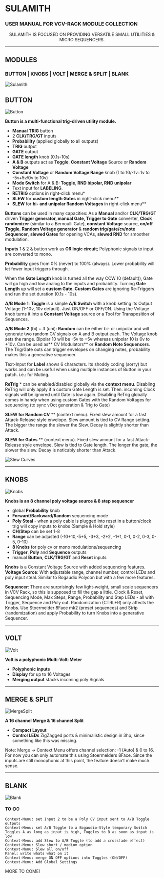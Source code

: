 # SULAMITH
### USER MANUAL FOR VCV-RACK MODULE COLLECTION
<p style="text-align: center;"> SULAMITH IS FOCUSED ON PROVIDING VERSATILE SMALL UTILITIES & MICRO SEQUENCERS.</p>

------------
## MODULES
### BUTTON | KNOBS | VOLT | MERGE & SPLIT | BLANK
![Sulamith](https://github.com/JohannAsbjoernson/Sulamith/blob/main/manual/SulamithOverview.jpg "Sulamith")

## BUTTON
![Button](https://github.com/JohannAsbjoernson/Sulamith/blob/main/manual/001%20Button.jpg "Button")

**Button is a multi-functional trig-driven utility module.**
-  **Manual TRIG** button
- 2 **CLK/TRG/GT** inputs
- **Probability** (applied globally to all outputs)
- **TRIG** output
- **GATE** output
- **GATE length** knob (0.1s-10s)
- **A & B** outputs act as **Toggle**, **Constant Voltage** Source or **Random Voltage**
- **Constant Voltage** or **Random Voltage Range** knob (1 to 10/-1v+1v to -5v+5v/0v to 10v)
- **Mode Switch** for A & B: **Toggle, RND bipolar, RND unipolar**
- Text input for **LABELING**.
- **RETRIG** options in right-click menu*
- **SLEW** for **custom length Gates** in right-click menu**
- **SLEW** for **bi- and unipolar Random Voltages** in right-click menu**

**Buttons** can be used in many capacities:
As a **Manual** and/or **CLK/TRG/GT** driven **Trigger generator, manual Gate, Trigger to Gate** converter, **Clock randomizer** (similar to a Bernoulli Gate), **constant Voltage** source, **on/off Toggle**, **Random Voltage generator** & **random trig/gate/cv/note Sequencer**, **slewed Gates** for opening VCAs, **slewed RND** for smoother modulation.

**Inputs** 1 & 2 & button work as **OR logic circuit**;
Polyphonic signals to input are converted to mono.

**Probability** goes from 0% (never) to 100% (always).
Lower probability will let fewer input triggers through.

When the **Gate Length** knob is turned all the way CCW (0 (default)), Gate will go high and low analog to the inputs and probability.
Turning **Gate Length** up will set a **custom Gate. Custom Gates** are ignoring Re-Triggers and run the set duration (0.1s - 10s).

**A/B Mode 1**:
**Toggle** is a simple **A/B Switch** with a knob setting its Output Voltage (1-10v, 10v default).
Just ON/OFF or OFF/ON. Using the Voltage knob turns it into a **Constant Voltage** source or a Tool for Transposition of Sequences.

**A/B Mode 2** (bi) + 3 (uni):
**Random** can be either bi- or unipolar and will generate two random CV signals on A and B output each. The Voltage knob sets the range. Bipolar 10 will be -5v to +5v whereas unipolar 10 is 0v to +10v.
Can be used as** CV Modulators** or **Random Note Sequencers**.  The Trig/Gate outs can trigger envelopes on changing notes, probability makes this a generative sequencer.

Text-Input for **Label** shows 6 characters. Its shoddy coding (sorry) but works and can be useful when using multiple instances of Button in your patch. i.e.: for Muting.

**ReTrig** * can be enabled/disabled globally via the **context menu**. Disabling ReTrig will only apply if a custom Gate Length is set. Then: incoming Clock signals will be ignored until Gate is low again. Disabling ReTrig globally comes in handy when using custom Gates with the Random Voltages for sequencing (to sync vOct generation & Trig to Gate)

**SLEW for Random CV** ** (context menu). Fixed slew amount for a fast Attack-Release style envelope. Slew amount is tied to CV Range setting. The bigger the range the slower the Slew. Decay is slightly shorter than Attack.

**SLEW for Gates** ** (context menu).  Fixed slew amount for a fast Attack-Release style envelope. Slew is tied to Gate length. The longer the gate, the slower the slew. Decay is noticably shorter than Attack.

![Slew Curves](https://github.com/JohannAsbjoernson/Sulamith/blob/main/manual/002%20Button.jpg "Slew Curves")

------------
## KNOBS
![Knobs](https://github.com/JohannAsbjoernson/Sulamith/blob/main/manual/003%20Knobs.jpg "Knobs")

**Knobs is an 8 channel poly voltage source & 8 step sequencer**
-  global **Probability** knob
- **Forward/Backward/Random** sequencing mode
- **Poly Steal** - when a poly cable is plugged into reset in a button/clock trig will copy inputs to knobs (Sample & Hold style)
- **CH/Step** can be set 1-8
- **Range** can be adjusted (-10+10,-5+5, -3+3, -2+2, -1+1, 0-1, 0-2, 0-3, 0-5, 0-10)
- **8 Knobs** for poly cv or mono modulations/sequencing
- **Trigger**, **Poly** and **Sequence** outputs
- manual **Button**, **CLK/TRG/GT** and **Reset** inputs

**Knobs** is a Constant Voltage Source with added sequencing features.
**Voltage Source**:
With adjustable range, channel number, control LEDs and poly input steal.
Similar to Bogaudio Polycon but with a few more features.

**Sequencer**:
There are surprisingly few light-weight, small scale sequencers in VCV Rack, so this is supposed to fill the gap a little.
Clock & Reset, Sequencing Mode, Max Steps, Range, Probability and Step LEDs - all with Trigger, Sequence and Poly out.
Randomization (CTRL+R) only affects the Knobs.
Use Stoermelder 8Face mk2 (preset sequences) and Strip (randomization) and apply Probability to turn Knobs into a generative Sequencer.

------------
## VOLT
![Volt](https://github.com/JohannAsbjoernson/Sulamith/blob/main/manual/004%20Volt.jpg "Volt")

**Volt is a polyphonic Multi-Volt-Meter**
- **Polyphonic inputs**
- **Display** for up to 16 Voltages
- **Merging output** stacks incoming poly Signals

------------
## MERGE & SPLIT
![MergeSplit](https://github.com/JohannAsbjoernson/Sulamith/blob/main/manual/005%20MergeSplit.jpg "MergeSplit")

**A 16 channel Merge & 16 channel Split**
- **Compact Layout**
- **Control LEDs**
ZigZagged ports & minimalistic design in 3hp, since something like this was missing.

Note: Merge -> Context Menu offers channel selection: -1 (Auto) & 0 to 16. For now you can only automate this using Stoermelders 8Face.
Since the inputs are still monophonic at this point, the feature doesn't make much sense.

------------
## BLANK
![Blank](https://github.com/JohannAsbjoernson/Sulamith/blob/main/manual/006%20Blank.jpg "Blank")

#### TO-DO
	Context-Menu: set Input 2 to be a Poly CV input sent to A/B Toggle outputs
	Context-Menu: set A/B Toggle to a Bogaudio-Style temporary Switch Toggles A as long as input is high, Toggles to B as soon as input is low
	Context-Menu: add Slew to A/B Toggle (to add a crossfade effect)
	Context-Menu: Slew short / medium option
	Context-Menu: Slew all on/off
	Panel: write whats what on it
	Context-Menu: merge ON OFF options into Toggles (ON/OFF)
	Context-Menu: Add Global Settings

MORE TO COME!